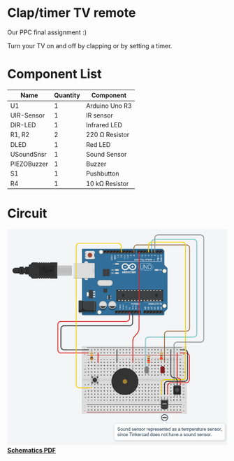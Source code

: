 # Clap/timer TV remote
Our PPC final assignment :)

Turn your TV on and off by clapping or by setting a timer.
# Component List

|Name       |Quantity|Component                  |
|-----------|--------|---------------------------|
|U1         |1       | Arduino Uno R3            |
|UIR-Sensor |1       | IR sensor                 |
|DIR-LED    |1       |Infrared LED               |
|R1, R2     |2       |220 Ω Resistor             |
|DLED       |1       |Red LED                    |
|USoundSnsr |1       | Sound Sensor              |
|PIEZOBuzzer|1       | Buzzer                    |
|S1         |1       | Pushbutton                |
|R4         |1       |10 kΩ Resistor             |

# Circuit
![](schematics/Circuit.png)
**[Schematics PDF](https://link-url-here.org)**
